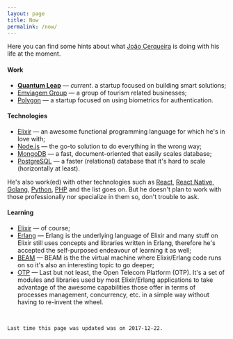 ```yaml
---
layout: page
title: Now
permalink: /now/
---
```


Here you can find some hints about what [João Cerqueira](/about) is doing with his life at the moment.

#### Work

* [**Quantum Leap**](http://quleap.com/) &mdash; *current*. a startup focused on building smart solutions;
* [Emviagem Group](http://grupoemviagem.pt/) &mdash; a group of tourism related businesses;
* [Polygon](https://polygon.pt/) &mdash; a startup focused on using biometrics for authentication.

#### Technologies

* [Elixir](https://elixir-lang.org/) &mdash; an awesome functional programming language for which he's in love with;
* [Node.js](https://nodejs.org/) &mdash; the go-to solution to do everything in the wrong way;
* [MongoDB](https://www.mongodb.com/) &mdash; a fast, document-oriented that easily scales database;
* [PostgreSQL](https://www.postgresql.org/) &mdash; a faster (relational) database that it's hard to scale (horizontally at least).

He's also work(ed) with other technologies such as [React](https://reactjs.org), [React Native](https://facebook.github.io/react-native), [Golang](https://golang.org), [Python](https://python.org), [PHP](https://php.net) and the list goes on.
But he doesn't plan to work with those professionally nor specialize in them so, don't trouble to ask.

#### Learning

* [Elixir](https://elixir-lang.org/) &mdash; of course;
* [Erlang](https://www.erlang.org/) &mdash; Erlang is the underlying language of Elixir and many stuff on Elixir still uses
  concepts and libraries written in Erlang, therefore he's accepted the self-purposed endeavour of learning it as well;
* [BEAM](http://erlang.org/faq/implementations.html) &mdash; BEAM is the the virtual machine where Elixir/Erlang code runs on
  so it's also an interesting topic to go deeper;
* [OTP](https://en.wikipedia.org/wiki/Open_Telecom_Platform) &mdash; Last but not least, the Open Telecom Platform (OTP). It's a set of
  modules and libraries used by most Elixir/Erlang applications to take advantage of the awesome capabilities those offer in terms of processes management, concurrency, etc. in a simple way without having to re-invent the wheel.

<br />

```
Last time this page was updated was on 2017-12-22.
```
